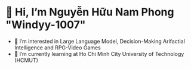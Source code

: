 # 👋 Hi, I’m Nguyễn Hữu Nam Phong "Windyy-1007"
- 👀 I’m interested in Large Language Model, Decision-Making Arifactial Intelligence and RPG-Video Games
- 🌱 I’m currently learning at Ho Chi Minh City University of Technology (HCMUT)

<!---
Windyy-1007/Windyy-1007 is a ✨ special ✨ repository because its `README.md` (this file) appears on your GitHub profile.
You can click the Preview link to take a look at your changes.
--->
